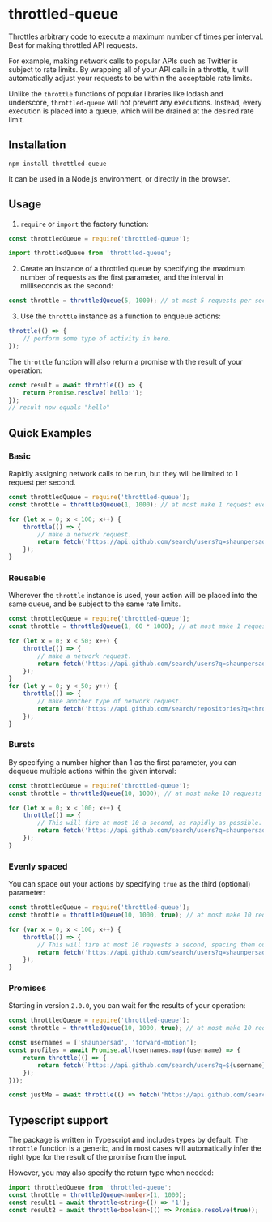 # throttled-queue

Throttles arbitrary code to execute a maximum number of times per interval. Best for making throttled API requests.

For example, making network calls to popular APIs such as Twitter is subject to rate limits.  By wrapping all of your API calls in a throttle, it will automatically adjust your requests to be within the acceptable rate limits.

Unlike the `throttle` functions of popular libraries like lodash and underscore, `throttled-queue` will not prevent any executions. Instead, every execution is placed into a queue, which will be drained at the desired rate limit.

## Installation
```shell
npm install throttled-queue
```

It can be used in a Node.js environment, or directly in the browser.

## Usage
1) `require` or `import` the factory function:
```javascript
const throttledQueue = require('throttled-queue');
```

```javascript
import throttledQueue from 'throttled-queue';
```

2) Create an instance of a throttled queue by specifying the maximum number of requests as the first parameter,
and the interval in milliseconds as the second:
```javascript
const throttle = throttledQueue(5, 1000); // at most 5 requests per second.
```

3) Use the `throttle` instance as a function to enqueue actions:
```javascript
throttle(() => {
    // perform some type of activity in here.
});
```

The `throttle` function will also return a promise with the result of your operation:
```javascript
const result = await throttle(() => {
    return Promise.resolve('hello!');
});
// result now equals "hello"
```

## Quick Examples
### Basic
Rapidly assigning network calls to be run, but they will be limited to 1 request per second.
```javascript
const throttledQueue = require('throttled-queue');
const throttle = throttledQueue(1, 1000); // at most make 1 request every second.

for (let x = 0; x < 100; x++) {
    throttle(() => {
        // make a network request.
        return fetch('https://api.github.com/search/users?q=shaunpersad');
    });
}
```
### Reusable
Wherever the `throttle` instance is used, your action will be placed into the same queue, 
and be subject to the same rate limits.
```javascript
const throttledQueue = require('throttled-queue');
const throttle = throttledQueue(1, 60 * 1000); // at most make 1 request every minute.

for (let x = 0; x < 50; x++) {
    throttle(() => {
        // make a network request.
        return fetch('https://api.github.com/search/users?q=shaunpersad');
    });
}
for (let y = 0; y < 50; y++) {
    throttle(() => {
        // make another type of network request.
        return fetch('https://api.github.com/search/repositories?q=throttled-queue+user:shaunpersad');
    });
}
```
### Bursts
By specifying a number higher than 1 as the first parameter, you can dequeue multiple actions within the given interval:
```javascript
const throttledQueue = require('throttled-queue');
const throttle = throttledQueue(10, 1000); // at most make 10 requests every second.

for (let x = 0; x < 100; x++) {
    throttle(() => {
        // This will fire at most 10 a second, as rapidly as possible.
        return fetch('https://api.github.com/search/users?q=shaunpersad');
    });
}
```
### Evenly spaced
You can space out your actions by specifying `true` as the third (optional) parameter:
```javascript
const throttledQueue = require('throttled-queue');
const throttle = throttledQueue(10, 1000, true); // at most make 10 requests every second, but evenly spaced.

for (var x = 0; x < 100; x++) {
    throttle(() => {
        // This will fire at most 10 requests a second, spacing them out instead of in a burst.
        return fetch('https://api.github.com/search/users?q=shaunpersad');
    });
}
```
### Promises
Starting in version `2.0.0`, you can wait for the results of your operation:
```javascript
const throttledQueue = require('throttled-queue');
const throttle = throttledQueue(10, 1000, true); // at most make 10 requests every second, but evenly spaced.

const usernames = ['shaunpersad', 'forward-motion'];
const profiles = await Promise.all(usernames.map((username) => {
    return throttle(() => {
        return fetch(`https://api.github.com/search/users?q=${username}`);
    });
}));

const justMe = await throttle(() => fetch('https://api.github.com/search/users?q=shaunpersad'));
```

## Typescript support
The package is written in Typescript and includes types by default. The `throttle` function is a generic,
and in most cases will automatically infer the right type for the result of the promise from the input.

However, you may also specify the return type when needed:
```typescript
import throttledQueue from 'throttled-queue';
const throttle = throttledQueue<number>(1, 1000);
const result1 = await throttle<string>(() => '1');
const result2 = await throttle<boolean>(() => Promise.resolve(true));
```



